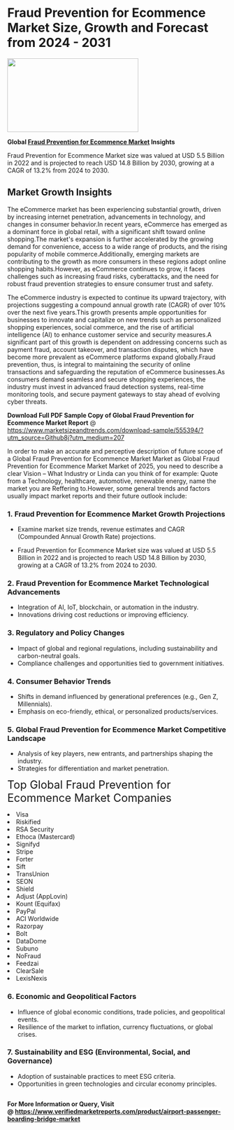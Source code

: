 <H1>Fraud Prevention for Ecommence Market Size, Growth and Forecast from 2024 - 2031</H1><img class="aligncenter size-medium wp-image-584254" src="https://thirdeyenews.in/wp-content/uploads/2024/09/Global-Market-Research-300x168.jpeg" alt="" width="300" height="168" /><p><strong>Global&nbsp;<a href="https://www.marketsizeandtrends.com/download-sample/555394/?utm_source=Github8j?utm_medium=207">Fraud Prevention for Ecommence Market</a> Insights</strong></p><p>Fraud Prevention for Ecommence Market size was valued at USD 5.5 Billion in 2022 and is projected to reach USD 14.8 Billion by 2030, growing at a CAGR of 13.2% from 2024 to 2030.</p><p><h2>Market Growth Insights</h2> <p>The eCommerce market has been experiencing substantial growth, driven by increasing internet penetration, advancements in technology, and changes in consumer behavior.In recent years, eCommerce has emerged as a dominant force in global retail, with a significant shift toward online shopping.The market's expansion is further accelerated by the growing demand for convenience, access to a wide range of products, and the rising popularity of mobile commerce.Additionally, emerging markets are contributing to the growth as more consumers in these regions adopt online shopping habits.However, as eCommerce continues to grow, it faces challenges such as increasing fraud risks, cyberattacks, and the need for robust fraud prevention strategies to ensure consumer trust and safety.<p></p> <p>The eCommerce industry is expected to continue its upward trajectory, with projections suggesting a compound annual growth rate (CAGR) of over 10% over the next five years.This growth presents ample opportunities for businesses to innovate and capitalize on new trends such as personalized shopping experiences, social commerce, and the rise of artificial intelligence (AI) to enhance customer service and security measures.A significant part of this growth is dependent on addressing concerns such as payment fraud, account takeover, and transaction disputes, which have become more prevalent as eCommerce platforms expand globally.Fraud prevention, thus, is integral to maintaining the security of online transactions and safeguarding the reputation of eCommerce businesses.As consumers demand seamless and secure shopping experiences, the industry must invest in advanced fraud detection systems, real-time monitoring tools, and secure payment gateways to stay ahead of evolving cyber threats.<p></p><p><span class=""><strong>Download Full PDF Sample Copy of Global Fraud Prevention for Ecommence Market Report</strong> @ <a href="https://www.marketsizeandtrends.com/download-sample/555394/?utm_source=Github8j?utm_medium=207" target="_blank">https://www.marketsizeandtrends.com/download-sample/555394/?utm_source=Github8j?utm_medium=207</a></span></p><p>In order to make an accurate and perceptive description of future scope of a Global&nbsp;Fraud Prevention for Ecommence Market Market as Global&nbsp;Fraud Prevention for Ecommence Market Market of 2025, you need to describe a clear Vision &ndash; What Industry or Linda can you think of for example: Quote from a Technology, healthcare, automotive, renewable energy, name the market you are Reffering to.However, some general trends and factors usually impact market reports and their future outlook include:</p><h3>1.&nbsp;<strong>Fraud Prevention for Ecommence Market Growth Projections</strong></h3><ul><li>Examine market size trends, revenue estimates and CAGR (Compounded Annual Growth Rate) projections.</li><li><p>Fraud Prevention for Ecommence Market size was valued at USD 5.5 Billion in 2022 and is projected to reach USD 14.8 Billion by 2030, growing at a CAGR of 13.2% from 2024 to 2030.</p></li></ul><h3>2.&nbsp;<strong>Fraud Prevention for Ecommence Market Technological Advancements</strong></h3><ul><li>Integration of AI, IoT, blockchain, or automation in the industry.</li><li>Innovations driving cost reductions or improving efficiency.</li></ul><h3>3.&nbsp;<strong>Regulatory and Policy Changes</strong></h3><ul><li>Impact of global and regional regulations, including sustainability and carbon-neutral goals.</li><li>Compliance challenges and opportunities tied to government initiatives.</li></ul><h3>4.&nbsp;<strong>Consumer Behavior Trends</strong></h3><ul><li>Shifts in demand influenced by generational preferences (e.g., Gen Z, Millennials).</li><li>Emphasis on eco-friendly, ethical, or personalized products/services.</li></ul><h3>5.&nbsp;<strong>Global Fraud Prevention for Ecommence Market Competitive Landscape</strong></h3><ul><li>Analysis of key players, new entrants, and partnerships shaping the industry.</li><li>Strategies for differentiation and market penetration.</li></ul><p data-pm-slice="1 1 []"><span style="color: inherit; font-family: inherit; font-size: 25px;">Top Global Fraud Prevention for Ecommence Market Companies</span></p><div class="" data-test-id=""><p><li>Visa</li><li> Riskified</li><li> RSA Security</li><li> Ethoca (Mastercard)</li><li> Signifyd</li><li> Stripe</li><li> Forter</li><li> Sift</li><li> TransUnion</li><li> SEON</li><li> Shield</li><li> Adjust (AppLovin)</li><li> Kount (Equifax)</li><li> PayPal</li><li> ACI Worldwide</li><li> Razorpay</li><li> Bolt</li><li> DataDome</li><li> Subuno</li><li> NoFraud</li><li> Feedzai</li><li> ClearSale</li><li> LexisNexis</li></p></div><h3>6.&nbsp;<strong>Economic and Geopolitical Factors</strong></h3><ul><li>Influence of global economic conditions, trade policies, and geopolitical events.</li><li>Resilience of the market to inflation, currency fluctuations, or global crises.</li></ul><h3>7.&nbsp;<strong>Sustainability and ESG (Environmental, Social, and Governance)</strong></h3><ul><li>Adoption of sustainable practices to meet ESG criteria.</li><li>Opportunities in green technologies and circular economy principles.</li></ul><h2><strong style="font-size: 14px;">For More Information or Query, Visit @&nbsp;</strong><a style="background-color: #ffffff; font-size: 14px;" href="https://www.marketsizeandtrends.com/report/fraud-prevention-for-ecommence-market/" target="_blank">https://www.verifiedmarketreports.com/product/airport-passenger-boarding-bridge-market</a></h2>